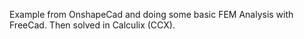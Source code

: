 Example from OnshapeCad and doing some basic FEM Analysis with FreeCad. Then solved in Calculix (CCX).

